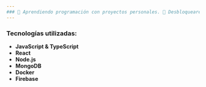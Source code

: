 ```yaml
---
### 🪺 Aprendiendo programación con proyectos personales. 🌠 Desbloquearé los repositorios progresivamente para que sean públicos.
---
```

### Tecnologías utilizadas:
* **JavaScript & TypeScript**
* **React**
* **Node.js**
* **MongoDB**
* **Docker**
* **Firebase**

